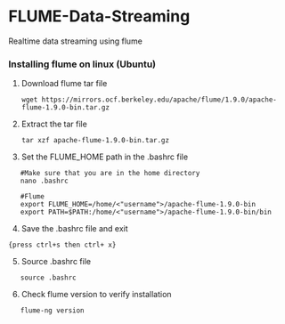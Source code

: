 # FLUME-Data-Streaming
Realtime data streaming using flume


### Installing flume on linux (Ubuntu)
1. Download flume tar file
   ```
   wget https://mirrors.ocf.berkeley.edu/apache/flume/1.9.0/apache-flume-1.9.0-bin.tar.gz
   ```
2. Extract the tar file
   ```
   tar xzf apache-flume-1.9.0-bin.tar.gz
   ```
3. Set the FLUME_HOME path in the .bashrc file
```
   #Make sure that you are in the home directory
   nano .bashrc
```

```
   #Flume
   export FLUME_HOME=/home/<"username">/apache-flume-1.9.0-bin
   export PATH=$PATH:/home/<"username">/apache-flume-1.9.0-bin/bin
```
4. Save the .bashrc file and exit 
```
{press ctrl+s then ctrl+ x}
```

5. Source .bashrc file
```
   source .bashrc
```

6. Check flume version to verify installation
```
   flume-ng version
   ```


